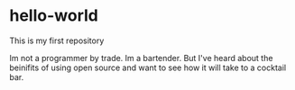 # hello-world
This is my first repository

Im not a programmer by trade. Im a bartender. But I've heard about the beinifits of using open source and want to
see how it will take to a cocktail bar. 
